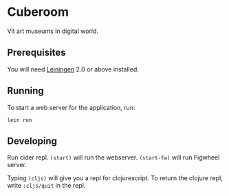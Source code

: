 # Cuberoom

Vit art museums in digital world.

## Prerequisites

You will need [Leiningen][1] 2.0 or above installed.

[1]: https://github.com/technomancy/leiningen

## Running

To start a web server for the application, run:

    lein run 

## Developing

Run cider repl. `(start)` will run the webserver.
`(start-fw)` will run Figwheel server.

Typing `(cljs)` will give you a repl for clojurescript.
To return the clojure repl, write `:cljs/quit` in the repl.
